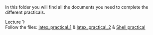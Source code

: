 In this folder you will find all the documents you need to complete the different practicals.<br/>

Lecture 1:<br/>
Follow the files: [latex_practical_1](https://github.com/njuvigny/MOD3/blob/main/practicals/latex_practical_1.tex) & [latex_practical_2](https://github.com/njuvigny/MOD3/blob/main/practicals/latex_practical_2.tex) & [Shell practical](https://github.com/njuvigny/MOD3/blob/main/practicals/Shell_practical.txt)
